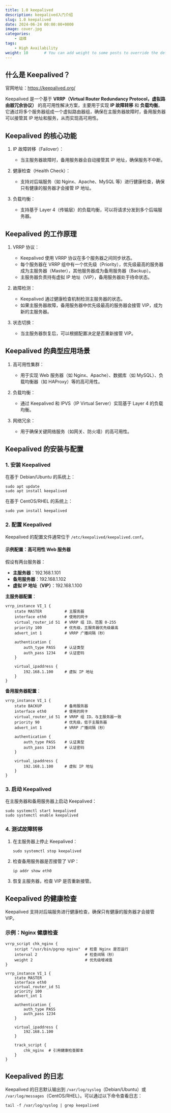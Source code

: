 ```yaml
---
title: 1.0 keepalived
description: keepalived入门介绍
slug: 1.0 keepalived
date: 2024-06-24 00:00:00+0000
image: cover.jpg
categories:
    - 运维
tags:
    - High Availability
weight: 10       # You can add weight to some posts to override the default sorting (date descending)
---
```


## 什么是 Keepalived？

官网地址：https://keepalived.org/

Keepalived 是一个基于 **VRRP（Virtual Router Redundancy Protocol，虚拟路由器冗余协议）** 的高可用性解决方案，主要用于实现 **IP 故障转移** 和 **负载均衡**。它通过将多个服务器组成一个虚拟路由器组，确保在主服务器故障时，备用服务器可以接管其 IP 地址和服务，从而实现高可用性。


## Keepalived 的核心功能

1. IP 故障转移（Failover）：

   - 当主服务器故障时，备用服务器会自动接管其 IP 地址，确保服务不中断。

2. 健康检查（Health Check）：

   - 支持对后端服务（如 Nginx、Apache、MySQL 等）进行健康检查，确保只有健康的服务器才会接管 IP 地址。

3. 负载均衡：

   - 支持基于 Layer 4（传输层）的负载均衡，可以将请求分发到多个后端服务器。


## Keepalived 的工作原理

1. VRRP 协议：

   - Keepalived 使用 VRRP 协议在多个服务器之间同步状态。
   - 每个服务器在 VRRP 组中有一个优先级（Priority），优先级最高的服务器成为主服务器（Master），其他服务器成为备用服务器（Backup）。
   - 主服务器负责持有虚拟 IP 地址（VIP），备用服务器处于待命状态。
   
2. 故障检测：

   - Keepalived 通过健康检查机制检测主服务器的状态。
   - 如果主服务器故障，备用服务器中优先级最高的服务器会接管 VIP，成为新的主服务器。
   
3. 状态切换：

   - 当主服务器恢复后，可以根据配置决定是否重新接管 VIP。

## Keepalived 的典型应用场景

1. 高可用性集群：

   - 用于实现 Web 服务器（如 Nginx、Apache）、数据库（如 MySQL）、负载均衡器（如 HAProxy）等的高可用性。

2. 负载均衡：

   - 通过 Keepalived 和 IPVS（IP Virtual Server）实现基于 Layer 4 的负载均衡。

3. 网络冗余：

   - 用于确保关键网络服务（如网关、防火墙）的高可用性。


## Keepalived 的安装与配置

### 1. 安装 Keepalived

在基于 Debian/Ubuntu 的系统上：

```shell
sudo apt update
sudo apt install keepalived
```

在基于 CentOS/RHEL 的系统上：

```shell
sudo yum install keepalived
```

### 2. 配置 Keepalived

Keepalived 的配置文件通常位于 `/etc/keepalived/keepalived.conf`。

#### 示例配置：高可用性 Web 服务器

假设有两台服务器：

- **主服务器**：192.168.1.101
- **备用服务器**：192.168.1.102
- **虚拟 IP 地址（VIP）**：192.168.1.100

**主服务器配置**：

```shell
vrrp_instance VI_1 {
    state MASTER          # 主服务器
    interface eth0        # 使用的网卡
    virtual_router_id 51  # VRRP 组 ID，范围 0-255
    priority 100          # 优先级，主服务器优先级最高
    advert_int 1          # VRRP 广播间隔（秒）

    authentication {
        auth_type PASS    # 认证类型
        auth_pass 1234    # 认证密码
    }

    virtual_ipaddress {
        192.168.1.100     # 虚拟 IP 地址
    }
}
```

**备用服务器配置**：

```shell
vrrp_instance VI_1 {
    state BACKUP          # 备用服务器
    interface eth0        # 使用的网卡
    virtual_router_id 51  # VRRP 组 ID，与主服务器一致
    priority 90           # 优先级，低于主服务器
    advert_int 1          # VRRP 广播间隔（秒）

    authentication {
        auth_type PASS    # 认证类型
        auth_pass 1234    # 认证密码
    }

    virtual_ipaddress {
        192.168.1.100     # 虚拟 IP 地址
    }
}
```

### 3. 启动 Keepalived

在主服务器和备用服务器上启动 Keepalived：

```shell
sudo systemctl start keepalived
sudo systemctl enable keepalived
```

### 4. 测试故障转移

1. 在主服务器上停止 Keepalived：

   ```shell
   sudo systemctl stop keepalived
   ```

2. 检查备用服务器是否接管了 VIP：

   ```shell
   ip addr show eth0
   ```

3. 恢复主服务器，检查 VIP 是否重新接管。


## Keepalived 的健康检查

Keepalived 支持对后端服务进行健康检查，确保只有健康的服务器才会接管 VIP。

### 示例：Nginx 健康检查

```shell
vrrp_script chk_nginx {
    script "/usr/bin/pgrep nginx"  # 检查 Nginx 是否运行
    interval 2                     # 检查间隔（秒）
    weight 2                       # 优先级增减值
}

vrrp_instance VI_1 {
    state MASTER
    interface eth0
    virtual_router_id 51
    priority 100
    advert_int 1

    authentication {
        auth_type PASS
        auth_pass 1234
    }

    virtual_ipaddress {
        192.168.1.100
    }

    track_script {
        chk_nginx  # 引用健康检查脚本
    }
}
```


## Keepalived 的日志

Keepalived 的日志默认输出到 `/var/log/syslog`（Debian/Ubuntu）或 `/var/log/messages`（CentOS/RHEL）。可以通过以下命令查看日志：

```shell
tail -f /var/log/syslog | grep keepalived
```

